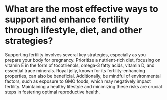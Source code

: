 # What are the most effective ways to support and enhance fertility through lifestyle, diet, and other strategies?

Supporting fertility involves several key strategies, especially as you prepare your body for pregnancy. Prioritize a nutrient-rich diet, focusing on vitamin E in the form of tocotrienols, omega-3 fatty acids, vitamin D, and essential trace minerals. Royal jelly, known for its fertility-enhancing properties, can also be beneficial. Additionally, be mindful of environmental factors, such as exposure to GMO foods, which may negatively impact fertility. Maintaining a healthy lifestyle and minimizing these risks are crucial steps in fostering optimal reproductive health.